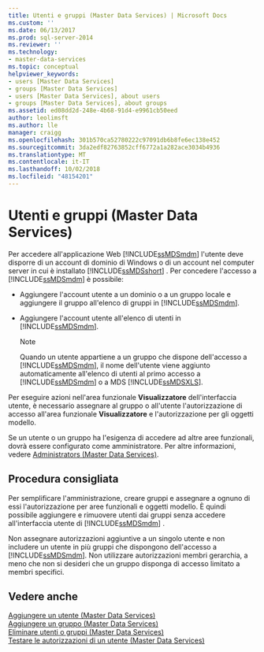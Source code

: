 ```yaml
---
title: Utenti e gruppi (Master Data Services) | Microsoft Docs
ms.custom: ''
ms.date: 06/13/2017
ms.prod: sql-server-2014
ms.reviewer: ''
ms.technology:
- master-data-services
ms.topic: conceptual
helpviewer_keywords:
- users [Master Data Services]
- groups [Master Data Services]
- users [Master Data Services], about users
- groups [Master Data Services], about groups
ms.assetid: ed08dd2d-248e-4b68-91d4-e9961cb50eed
author: leolimsft
ms.author: lle
manager: craigg
ms.openlocfilehash: 301b570ca52780222c97091db6b8fe6ec138e452
ms.sourcegitcommit: 3da2edf82763852cff6772a1a282ace3034b4936
ms.translationtype: MT
ms.contentlocale: it-IT
ms.lasthandoff: 10/02/2018
ms.locfileid: "48154201"
---
```

# <a name="users-and-groups-master-data-services"></a>Utenti e gruppi (Master Data Services)
  Per accedere all'applicazione Web [!INCLUDE[ssMDSmdm](../includes/ssmdsmdm-md.md)] l'utente deve disporre di un account di dominio di Windows o di un account nel computer server in cui è installato [!INCLUDE[ssMDSshort](../includes/ssmdsshort-md.md)] . Per concedere l'accesso a [!INCLUDE[ssMDSmdm](../includes/ssmdsmdm-md.md)] è possibile:  
  
-   Aggiungere l'account utente a un dominio o a un gruppo locale e aggiungere il gruppo all'elenco di gruppi in [!INCLUDE[ssMDSmdm](../includes/ssmdsmdm-md.md)].  
  
-   Aggiungere l'account utente all'elenco di utenti in [!INCLUDE[ssMDSmdm](../includes/ssmdsmdm-md.md)].  
  
    > [!NOTE]  
    >  Quando un utente appartiene a un gruppo che dispone dell'accesso a [!INCLUDE[ssMDSmdm](../includes/ssmdsmdm-md.md)], il nome dell'utente viene aggiunto automaticamente all'elenco di utenti al primo accesso a [!INCLUDE[ssMDSmdm](../includes/ssmdsmdm-md.md)] o a MDS [!INCLUDE[ssMDSXLS](../includes/ssmdsxls-md.md)].  
  
 Per eseguire azioni nell'area funzionale **Visualizzatore** dell'interfaccia utente, è necessario assegnare al gruppo o all'utente l'autorizzazione di accesso all'area funzionale **Visualizzatore** e l'autorizzazione per gli oggetti modello.  
  
 Se un utente o un gruppo ha l'esigenza di accedere ad altre aree funzionali, dovrà essere configurato come amministratore. Per altre informazioni, vedere [Administrators &#40;Master Data Services&#41;](administrators-master-data-services.md).  
  
## <a name="best-practice"></a>Procedura consigliata  
 Per semplificare l'amministrazione, creare gruppi e assegnare a ognuno di essi l'autorizzazione per aree funzionali e oggetti modello. È quindi possibile aggiungere e rimuovere utenti dai gruppi senza accedere all'interfaccia utente di [!INCLUDE[ssMDSmdm](../includes/ssmdsmdm-md.md)] .  
  
 Non assegnare autorizzazioni aggiuntive a un singolo utente e non includere un utente in più gruppi che dispongono dell'accesso a [!INCLUDE[ssMDSmdm](../includes/ssmdsmdm-md.md)]. Non utilizzare autorizzazioni membri gerarchia, a meno che non si desideri che un gruppo disponga di accesso limitato a membri specifici.  
  
## <a name="see-also"></a>Vedere anche  
 [Aggiungere un utente &#40;Master Data Services&#41;](../../2014/master-data-services/add-a-user-master-data-services.md)   
 [Aggiungere un gruppo &#40;Master Data Services&#41;](../../2014/master-data-services/add-a-group-master-data-services.md)   
 [Eliminare utenti o gruppi &#40;Master Data Services&#41;](../../2014/master-data-services/delete-users-or-groups-master-data-services.md)   
 [Testare le autorizzazioni di un utente &#40;Master Data Services&#41;](../../2014/master-data-services/test-a-user-s-permissions-master-data-services.md)  
  
  
